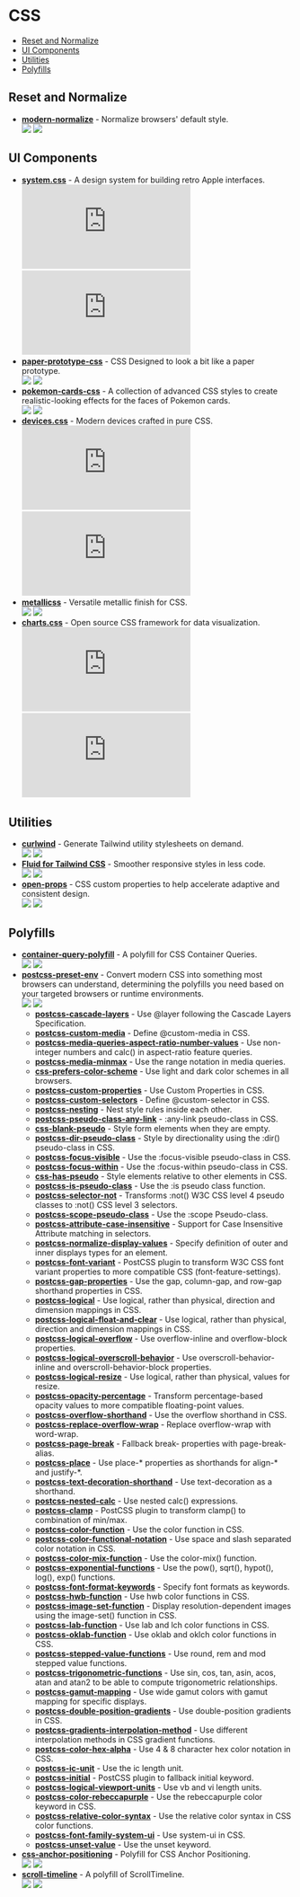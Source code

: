# CSS

- [Reset and Normalize](#reset-and-normalize)
- [UI Components](#ui-components)
- [Utilities](#utilities)
- [Polyfills](#polyfills)

## Reset and Normalize

- **[modern-normalize](https://github.com/sindresorhus/modern-normalize)** - Normalize browsers' default style.  
  ![](https://img.shields.io/github/stars/sindresorhus/modern-normalize?style=social&label=Star)
  ![](https://img.shields.io/github/last-commit/sindresorhus/modern-normalize?style=social&label=Update)

## UI Components

- **[system.css](https://github.com/sakofchit/system.css)** - A design system for building retro Apple interfaces.  
  ![](https://img.shields.io/github/stars/sakofchit/system.css?style=social&label=Star)
  ![](https://img.shields.io/github/last-commit/sakofchit/system.css?style=social&label=Update)
- **[paper-prototype-css](https://gitlab.com/edent/paper-prototype-css)** - CSS Designed to look a bit like a paper prototype.  
  ![](https://img.shields.io/gitlab/stars/edent%2Fpaper-prototype-css?style=social&label=Star)
  ![](https://img.shields.io/gitlab/last-commit/edent%2Fpaper-prototype-css?style=social&label=Update)
- **[pokemon-cards-css](https://github.com/simeydotme/pokemon-cards-css)** - A collection of advanced CSS styles to create realistic-looking effects for the faces of Pokemon cards.  
  ![](https://img.shields.io/github/stars/simeydotme/pokemon-cards-css?style=social&label=Star)
  ![](https://img.shields.io/github/last-commit/simeydotme/pokemon-cards-css?style=social&label=Update)
- **[devices.css](https://github.com/picturepan2/devices.css)** - Modern devices crafted in pure CSS.  
  ![](https://img.shields.io/github/stars/picturepan2/devices.css?style=social&label=Star)
  ![](https://img.shields.io/github/last-commit/picturepan2/devices.css?style=social&label=Update)
- **[metallicss](https://github.com/MikaeI/metallicss)** - Versatile metallic finish for CSS.  
  ![](https://img.shields.io/github/stars/MikaeI/metallicss?style=social&label=Star)
  ![](https://img.shields.io/github/last-commit/MikaeI/metallicss?style=social&label=Update)
- **[charts.css](https://github.com/ChartsCSS/charts.css)** - Open source CSS framework for data visualization.  
  ![](https://img.shields.io/github/stars/ChartsCSS/charts.css?style=social&label=Star)
  ![](https://img.shields.io/github/last-commit/ChartsCSS/charts.css?style=social&label=Update)

## Utilities

- **[curlwind](https://github.com/stevebauman/curlwind)** - Generate Tailwind utility stylesheets on demand.  
  ![](https://img.shields.io/github/stars/stevebauman/curlwind?style=social&label=Star)
  ![](https://img.shields.io/github/last-commit/stevebauman/curlwind?style=social&label=Update)
- **[Fluid for Tailwind CSS](https://github.com/barvian/fluid-tailwind)** - Smoother responsive styles in less code.  
  ![](https://img.shields.io/github/stars/barvian/fluid-tailwind?style=social&label=Star)
  ![](https://img.shields.io/github/last-commit/barvian/fluid-tailwind?style=social&label=Update)
- **[open-props](https://github.com/argyleink/open-props)** - CSS custom properties to help accelerate adaptive and consistent design.  
  ![](https://img.shields.io/github/stars/argyleink/open-props?style=social&label=Star)
  ![](https://img.shields.io/github/last-commit/argyleink/open-props?style=social&label=Update)

## Polyfills

- **[container-query-polyfill](https://github.com/GoogleChromeLabs/container-query-polyfill)** - A polyfill for CSS Container Queries.  
  ![](https://img.shields.io/github/stars/GoogleChromeLabs/container-query-polyfill?style=social&label=Star)
  ![](https://img.shields.io/github/last-commit/GoogleChromeLabs/container-query-polyfill?style=social&label=Update)
- **[postcss-preset-env](https://github.com/csstools/postcss-plugins/tree/main/plugin-packs/postcss-preset-env)** - Convert modern CSS into something most browsers can understand, determining the polyfills you need based on your targeted browsers or runtime environments.  
  ![](https://img.shields.io/github/stars/csstools/postcss-plugins?style=social&label=Star)
  ![](https://img.shields.io/github/last-commit/csstools/postcss-plugins?style=social&label=Update)
  - **[postcss-cascade-layers](https://github.com/csstools/postcss-plugins/tree/main/plugins/postcss-cascade-layers)** - Use @layer following the Cascade Layers Specification.
  - **[postcss-custom-media](https://github.com/csstools/postcss-plugins/tree/main/plugins/postcss-custom-media)** - Define @custom-media in CSS.
  - **[postcss-media-queries-aspect-ratio-number-values](https://github.com/csstools/postcss-plugins/tree/main/plugins/postcss-media-queries-aspect-ratio-number-values)** - Use non-integer numbers and calc() in aspect-ratio feature queries.
  - **[postcss-media-minmax](https://github.com/csstools/postcss-plugins/tree/main/plugins/postcss-media-minmax)** - Use the range notation in media queries.
  - **[css-prefers-color-scheme](https://github.com/csstools/postcss-plugins/tree/main/plugins/css-prefers-color-scheme)** - Use light and dark color schemes in all browsers.
  - **[postcss-custom-properties](https://github.com/csstools/postcss-plugins/tree/main/plugins/postcss-custom-properties)** - Use Custom Properties in CSS.
  - **[postcss-custom-selectors](https://github.com/csstools/postcss-plugins/tree/main/plugins/postcss-custom-selectors)** - Define @custom-selector in CSS.
  - **[postcss-nesting](https://github.com/csstools/postcss-plugins/tree/main/plugins/postcss-nesting)** - Nest style rules inside each other.
  - **[postcss-pseudo-class-any-link](https://github.com/csstools/postcss-plugins/tree/main/plugins/postcss-pseudo-class-any-link)** - :any-link pseudo-class in CSS.
  - **[css-blank-pseudo](https://github.com/csstools/postcss-plugins/tree/main/plugins/css-blank-pseudo)** - Style form elements when they are empty.
  - **[postcss-dir-pseudo-class](https://github.com/csstools/postcss-plugins/tree/main/plugins/postcss-dir-pseudo-class)** - Style by directionality using the :dir() pseudo-class in CSS.
  - **[postcss-focus-visible](https://github.com/csstools/postcss-plugins/tree/main/plugins/postcss-focus-visible)** - Use the :focus-visible pseudo-class in CSS.
  - **[postcss-focus-within](https://github.com/csstools/postcss-plugins/tree/main/plugins/postcss-focus-within)** - Use the :focus-within pseudo-class in CSS.
  - **[css-has-pseudo](https://github.com/csstools/postcss-plugins/tree/main/plugins/css-has-pseudo)** - Style elements relative to other elements in CSS.
  - **[postcss-is-pseudo-class](https://github.com/csstools/postcss-plugins/tree/main/plugins/postcss-is-pseudo-class)** - Use the :is pseudo class function.
  - **[postcss-selector-not](https://github.com/csstools/postcss-plugins/tree/main/plugins/postcss-selector-not)** - Transforms :not() W3C CSS level 4 pseudo classes to :not() CSS level 3 selectors.
  - **[postcss-scope-pseudo-class](https://github.com/csstools/postcss-plugins/tree/main/plugins/postcss-scope-pseudo-class)** - Use the :scope Pseudo-class.
  - **[postcss-attribute-case-insensitive](https://github.com/csstools/postcss-plugins/tree/main/plugins/postcss-attribute-case-insensitive)** - Support for Case Insensitive Attribute matching in selectors.
  - **[postcss-normalize-display-values](https://github.com/csstools/postcss-plugins/tree/main/plugins/postcss-normalize-display-values)** - Specify definition of outer and inner displays types for an element.
  - **[postcss-font-variant](https://github.com/postcss/postcss-font-variant)** - PostCSS plugin to transform W3C CSS font variant properties to more compatible CSS (font-feature-settings).
  - **[postcss-gap-properties](https://github.com/csstools/postcss-plugins/tree/main/plugins/postcss-gap-properties)** - Use the gap, column-gap, and row-gap shorthand properties in CSS.
  - **[postcss-logical](https://github.com/csstools/postcss-plugins/tree/main/plugins/postcss-logical)** - Use logical, rather than physical, direction and dimension mappings in CSS.
  - **[postcss-logical-float-and-clear](https://github.com/csstools/postcss-plugins/tree/main/plugins/postcss-logical-float-and-clear)** - Use logical, rather than physical, direction and dimension mappings in CSS.
  - **[postcss-logical-overflow](https://github.com/csstools/postcss-plugins/tree/main/plugins/postcss-logical-overflow)** - Use overflow-inline and overflow-block properties.
  - **[postcss-logical-overscroll-behavior](https://github.com/csstools/postcss-plugins/tree/main/plugins/postcss-logical-overscroll-behavior)** - Use overscroll-behavior-inline and overscroll-behavior-block properties.
  - **[postcss-logical-resize](https://github.com/csstools/postcss-plugins/tree/main/plugins/postcss-logical-resize)** - Use logical, rather than physical, values for resize.
  - **[postcss-opacity-percentage](https://github.com/mrcgrtz/postcss-opacity-percentage)** - Transform percentage-based opacity values to more compatible floating-point values.
  - **[postcss-overflow-shorthand](https://github.com/csstools/postcss-plugins/tree/main/plugins/postcss-overflow-shorthand)** - Use the overflow shorthand in CSS.
  - **[postcss-replace-overflow-wrap](https://github.com/mattdimu/postcss-replace-overflow-wrap)** - Replace overflow-wrap with word-wrap.
  - **[postcss-page-break](https://github.com/shrpne/postcss-page-break)** - Fallback break- properties with page-break- alias.
  - **[postcss-place](https://github.com/csstools/postcss-plugins/tree/main/plugins/postcss-place)** - Use place-* properties as shorthands for align-* and justify-*.
  - **[postcss-text-decoration-shorthand](https://github.com/csstools/postcss-plugins/tree/main/plugins/postcss-text-decoration-shorthand)** - Use text-decoration as a shorthand.
  - **[postcss-nested-calc](https://github.com/csstools/postcss-plugins/tree/main/plugins/postcss-nested-calc)** - Use nested calc() expressions.
  - **[postcss-clamp](https://github.com/polemius/postcss-clamp)** - PostCSS plugin to transform clamp() to combination of min/max.
  - **[postcss-color-function](https://github.com/csstools/postcss-plugins/tree/main/plugins/postcss-color-function)** - Use the color function in CSS.
  - **[postcss-color-functional-notation](https://github.com/csstools/postcss-plugins/tree/main/plugins/postcss-color-functional-notation)** - Use space and slash separated color notation in CSS.
  - **[postcss-color-mix-function](https://github.com/csstools/postcss-plugins/tree/main/plugins/postcss-color-mix-function)** - Use the color-mix() function.
  - **[postcss-exponential-functions](https://github.com/csstools/postcss-plugins/tree/main/plugins/postcss-exponential-functions)** - Use the pow(), sqrt(), hypot(), log(), exp() functions.
  - **[postcss-font-format-keywords](https://github.com/csstools/postcss-plugins/tree/main/plugins/postcss-font-format-keywords)** - Specify font formats as keywords.
  - **[postcss-hwb-function](https://github.com/csstools/postcss-plugins/tree/main/plugins/postcss-hwb-function)** - Use hwb color functions in CSS.
  - **[postcss-image-set-function](https://github.com/csstools/postcss-plugins/tree/main/plugins/postcss-image-set-function)** - Display resolution-dependent images using the image-set() function in CSS.
  - **[postcss-lab-function](https://github.com/csstools/postcss-plugins/tree/main/plugins/postcss-lab-function)** - Use lab and lch color functions in CSS.
  - **[postcss-oklab-function](https://github.com/csstools/postcss-plugins/tree/main/plugins/postcss-oklab-function)** - Use oklab and oklch color functions in CSS.
  - **[postcss-stepped-value-functions](https://github.com/csstools/postcss-plugins/tree/main/plugins/postcss-stepped-value-functions)** - Use round, rem and mod stepped value functions.
  - **[postcss-trigonometric-functions](https://github.com/csstools/postcss-plugins/tree/main/plugins/postcss-trigonometric-functions)** - Use sin, cos, tan, asin, acos, atan and atan2 to be able to compute trigonometric relationships.
  - **[postcss-gamut-mapping](https://github.com/csstools/postcss-plugins/tree/main/plugins/postcss-gamut-mapping)** - Use wide gamut colors with gamut mapping for specific displays.
  - **[postcss-double-position-gradients](https://github.com/csstools/postcss-plugins/tree/main/plugins/postcss-double-position-gradients)** - Use double-position gradients in CSS.
  - **[postcss-gradients-interpolation-method](https://github.com/csstools/postcss-plugins/tree/main/plugins/postcss-gradients-interpolation-method)** - Use different interpolation methods in CSS gradient functions.
  - **[postcss-color-hex-alpha](https://github.com/csstools/postcss-plugins/tree/main/plugins/postcss-color-hex-alpha)** - Use 4 & 8 character hex color notation in CSS.
  - **[postcss-ic-unit](https://github.com/csstools/postcss-plugins/tree/main/plugins/postcss-ic-unit)** - Use the ic length unit.
  - **[postcss-initial](https://github.com/maximkoretskiy/postcss-initial)** - PostCSS plugin to fallback initial keyword.
  - **[postcss-logical-viewport-units](https://github.com/csstools/postcss-plugins/tree/main/plugins/postcss-logical-viewport-units)** - Use vb and vi length units.
  - **[postcss-color-rebeccapurple](https://github.com/csstools/postcss-plugins/tree/main/plugins/postcss-color-rebeccapurple)** - Use the rebeccapurple color keyword in CSS.
  - **[postcss-relative-color-syntax](https://github.com/csstools/postcss-plugins/tree/main/plugins/postcss-relative-color-syntax)** - Use the relative color syntax in CSS color functions.
  - **[postcss-font-family-system-ui](https://github.com/JLHwung/postcss-font-family-system-ui)** - Use system-ui in CSS.
  - **[postcss-unset-value](https://github.com/csstools/postcss-plugins/tree/main/plugins/postcss-unset-value)** - Use the unset keyword.
- **[css-anchor-positioning](https://github.com/oddbird/css-anchor-positioning)** - Polyfill for CSS Anchor Positioning.  
  ![](https://img.shields.io/github/stars/oddbird/css-anchor-positioning?style=social&label=Star)
  ![](https://img.shields.io/github/last-commit/oddbird/css-anchor-positioning?style=social&label=Update)
- **[scroll-timeline](https://github.com/flackr/scroll-timeline)** - A polyfill of ScrollTimeline.  
  ![](https://img.shields.io/github/stars/flackr/scroll-timeline?style=social&label=Star)
  ![](https://img.shields.io/github/last-commit/flackr/scroll-timeline?style=social&label=Update)
